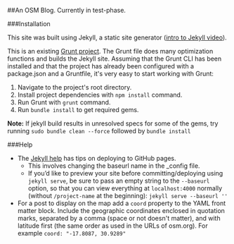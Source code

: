 ##An OSM Blog. Currently in test-phase.

###Installation

This site was built using Jekyll, a static site generator ([intro to Jekyll video](https://www.youtube.com/watch?v=O7NBEFmA7yA)).

This is an existing [Grunt project](http://gruntjs.com/getting-started). The Grunt file does many optimization functions and builds the Jekyll site. Assuming that the Grunt CLI has been installed and that the project has already been configured with a package.json and a Gruntfile, it's very easy to start working with Grunt:

1. Navigate to the project's root directory.
2. Install project dependencies with `npm install` command.
3. Run Grunt with `grunt` command.
4. Run `bundle install` to get required gems.

**Note:** If jekyll build results in unresolved specs for some of the gems, try running `sudo bundle clean --force` followed by `bundle install`

###Help
- The [Jekyll help](https://jekyllrb.com/docs/github-pages/) has tips on deploying to GitHub pages.
   - This involves changing the baseurl name in the \_config file.
   - If you’d like to preview your site before committing/deploying using `jekyll serve`, be sure to pass an empty string to the `--baseurl` option, so that you can view everything at `localhost:4000` normally (without `/project-name` at the beginning): `jekyll serve --baseurl ''` 
- For a post to display on the map add a `coord` property to the YAML front matter block. Include the geographic coordinates enclosed in quotation marks, separated by a comma (space or not doesn't matter), and with latitude first (the same order as used in the URLs of osm.org). For example `coord: "-17.8087, 30.9289"`

